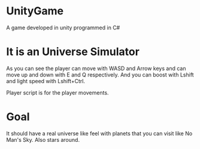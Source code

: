 # UnityGame
A game developed in unity programmed in C#


# It is an Universe Simulator
As you can see the player can move with WASD and Arrow keys and can move up and down with E and Q respectively.
And you can boost with Lshift and light speed with Lshift+Ctrl.

Player script is for the player movements.

# Goal
It should have a real universe like feel with planets that you can visit like No Man's Sky.
Also stars around.
